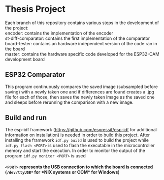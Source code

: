 # Thesis Project
 Each branch of this repository contains various steps in the development of the project:\
 encoder: contains the implementation of the encoder\
 st-diff-comparator: contains the first implementation of the comparator\
 board-tester: contains an hardware independent version of the code ran in the board\
 master: contains the hardware specific code developed for the ESP32-CAM development board
## ESP32 Comparator
 This program continuously compares the saved image (subsampled before saving) with a newly taken one and if differences are found creates a .jpg file for each of those, then saves the newly taken image as the saved one and sleeps before rerunning the comparison with a new image.
## Build and run
 The esp-idf framework (https://github.com/espressif/esp-idf for additional information on installation) is needed in order to build this project.
 After installing the framework ``idf.py build`` is used to build the project while ``idf.py flash <PORT>`` is used to flash the executable in the microcontroller memory and start the execution.
 In order to monitor the output of the program ``idf.py monitor <PORT>`` is used
#### ``<PORT>`` represents the USB connection to which the board is connected (``/dev/ttyUSB*`` for \*NIX systems or COM* for Windows)

